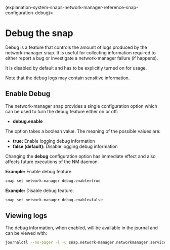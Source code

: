 (explanation-system-snaps-network-manager-reference-snap-configuration-debug)=
# Debug the snap

Debug is a feature that controls the amount of logs produced by the network-manager snap. It is useful for collecting information required to either report a bug or investigate a network-manager failure (if happens).

It is disabled by default and has to be explicitly turned on for usage.

Note that the debug logs may contain sensitive information.

## Enable Debug

The network-manager snap provides a single configuration option which can be used to turn the debug feature either on or off:

* **debug.enable**

The option takes a boolean value. The meaning of the possible values are:

* **true:**  Enable logging debug information
* **false (default):**  Disable logging debug information

Changing the  **debug**  configuration option has immediate effect and also affects future executions of the NM daemon.

**Example:**  Enable debug feature
```bash
snap set network-manager debug.enable=true
```
**Example:**  Disable debug feature.
```bash
snap set network-manager debug.enable=false
```
## Viewing logs

The debug information, when enabled, will be available in the journal and can be viewed with:
```bash
journalctl --no-pager -l -u snap.network-manager.networkmanager.service
```


